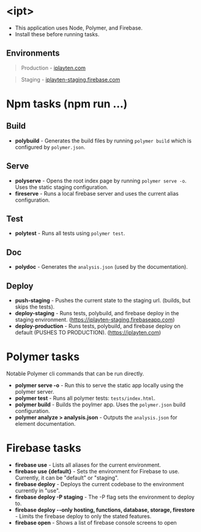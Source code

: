 # &lt;ipt&gt;

 * This application uses Node, Polymer, and Firebase. 
 * Install these before running tasks.

## Environments
> Production - [iplayten.com](https://iplayten.com)

> Staging - [iplayten-staging.firebase.com](https://iplayten-staging.firebaseapp.com)



# Npm tasks (npm run ...)

## Build
* **polybuild** - Generates the build files by running `polymer build` which is configured by `polymer.json`.

## Serve
* **polyserve** - Opens the root index page by running `polymer serve -o`. Uses the static staging configuration.
* **fireserve** - Runs a local firebase server and uses the current alias configuration.

## Test
* **polytest** - Runs all tests using `polymer test`.

## Doc
* **polydoc** - Generates the `analysis.json` (used by the documentation).

## Deploy
* **push-staging** - Pushes the current state to the staging url. (builds, but skips the tests).
* **deploy-staging** - Runs tests, polybuild, and firebase deploy in the staging environment. (https://iplayten-staging.firebaseapp.com)
* **deploy-production** - Runs tests, polybuild, and firebase deploy on default (PUSHES TO PRODUCTION). (https://iplayten.com)

# Polymer tasks
Notable Polymer cli commands that can be run directly.
* **polymer serve -o** - Run this to serve the static app locally using the polymer server.
* **polymer test** - Runs all polymer tests: `tests/index.html`.
* **polymer build** - Builds the poylmer app. Uses the `polymer.json` build configuration.
* **polymer analyze > analysis.json** - Outputs the `analysis.json` for element documentation.

# Firebase tasks
* **firebase use** - Lists all aliases for the current environment.
* **firebase use {default}** - Sets the environment for Firebase to use. Currently, it can be "default" or "staging".
* **firebase deploy** - Deploys the current codebase to the environment currently in "use".
* **firebase deploy -P staging** - The -P flag sets the environment to deploy to.
* **firebase deploy --only hosting, functions, database, storage, firestore** - Limits the firebase deploy to only the stated features.
* **firebase open** - Shows a list of firebase console screens to open

